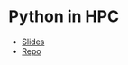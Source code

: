 Python in HPC
===========================================

- [Slides](python-in-hpc.pdf)
- [Repo](https://github.com/NIH-HPC/python-in-hpc)
